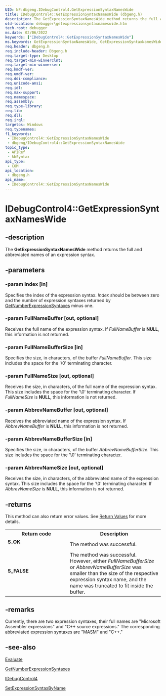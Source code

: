 ```yaml
---
UID: NF:dbgeng.IDebugControl4.GetExpressionSyntaxNamesWide
title: IDebugControl4::GetExpressionSyntaxNamesWide (dbgeng.h)
description: The GetExpressionSyntaxNamesWide method returns the full and abbreviated names of an expression syntax.
old-location: debugger\getexpressionsyntaxnameswide.htm
tech.root: debugger
ms.date: 02/06/2022
keywords: ["IDebugControl4::GetExpressionSyntaxNamesWide"]
ms.keywords: GetExpressionSyntaxNamesWide, GetExpressionSyntaxNamesWide method [Windows Debugging], GetExpressionSyntaxNamesWide method [Windows Debugging],IDebugControl4 interface, IDebugControl4 interface [Windows Debugging],GetExpressionSyntaxNamesWide method, IDebugControl4.GetExpressionSyntaxNamesWide, IDebugControl4::GetExpressionSyntaxNamesWide, dbgeng/IDebugControl4::GetExpressionSyntaxNamesWide, debugger.getexpressionsyntaxnameswide
req.header: dbgeng.h
req.include-header: Dbgeng.h
req.target-type: Desktop
req.target-min-winverclnt: 
req.target-min-winversvr: 
req.kmdf-ver: 
req.umdf-ver: 
req.ddi-compliance: 
req.unicode-ansi: 
req.idl: 
req.max-support: 
req.namespace: 
req.assembly: 
req.type-library: 
req.lib: 
req.dll: 
req.irql: 
targetos: Windows
req.typenames: 
f1_keywords:
 - IDebugControl4::GetExpressionSyntaxNamesWide
 - dbgeng/IDebugControl4::GetExpressionSyntaxNamesWide
topic_type:
 - APIRef
 - kbSyntax
api_type:
 - COM
api_location:
 - dbgeng.h
api_name:
 - IDebugControl4::GetExpressionSyntaxNamesWide
---
```


# IDebugControl4::GetExpressionSyntaxNamesWide


## -description

The <b>GetExpressionSyntaxNamesWide</b> method returns the full and abbreviated names of an expression syntax.

## -parameters

### -param Index [in]


Specifies the index of the expression syntax.  <i>Index</i> should be between zero and the number of expression syntaxes returned by <a href="/windows-hardware/drivers/ddi/dbgeng/nf-dbgeng-idebugcontrol3-getnumberexpressionsyntaxes">GetNumberExpressionSyntaxes</a> minus one.

### -param FullNameBuffer [out, optional]


Receives the full name of the expression syntax.  If <i>FullNameBuffer</i> is <b>NULL</b>, this information is not returned.

### -param FullNameBufferSize [in]


Specifies the size, in characters, of the buffer <i>FullNameBuffer</i>. This size includes the space for the '\0' terminating character.

### -param FullNameSize [out, optional]


Receives the size, in characters, of the full name of the expression syntax. This size includes the space for the '\0' terminating character. If <i>FullNameSize</i> is <b>NULL</b>, this information is not returned.

### -param AbbrevNameBuffer [out, optional]


Receives the abbreviated name of the expression syntax.  If <i>AbbrevNameBuffer</i> is <b>NULL</b>, this information is not returned.

### -param AbbrevNameBufferSize [in]


Specifies the size, in characters, of the buffer <i>AbbrevNameBufferSize</i>. This size includes the space for the '\0' terminating character.

### -param AbbrevNameSize [out, optional]


Receives the size, in characters, of the abbreviated name of the expression syntax. This size includes the space for the '\0' terminating character. If <i>AbbrevNameSize</i> is <b>NULL</b>, this information is not returned.

## -returns

This method can also return error values.  See <a href="/windows-hardware/drivers/debugger/hresult-values">Return Values</a> for more details.

<table>
<tr>
<th>Return code</th>
<th>Description</th>
</tr>
<tr>
<td width="40%">
<dl>
<dt><b>S_OK</b></dt>
</dl>
</td>
<td width="60%">
The method was successful.

</td>
</tr>
<tr>
<td width="40%">
<dl>
<dt><b>S_FALSE</b></dt>
</dl>
</td>
<td width="60%">
The method was successful.  However, either <i>FullNameBufferSize</i> or <i>AbbrevNameBufferSize</i> was smaller than the size of the respective expression syntax name, and the name was truncated to fit inside the buffer.

</td>
</tr>
</table>

## -remarks

Currently, there are two expression syntaxes, their full names are "Microsoft Assembler expressions" and "C++ source expressions."  The corresponding abbreviated expression syntaxes are "MASM" and "C++."

## -see-also

<a href="/windows-hardware/drivers/ddi/dbgeng/nf-dbgeng-idebugcontrol3-evaluate">Evaluate</a>



<a href="/windows-hardware/drivers/ddi/dbgeng/nf-dbgeng-idebugcontrol3-getnumberexpressionsyntaxes">GetNumberExpressionSyntaxes</a>



<a href="/windows-hardware/drivers/ddi/dbgeng/nn-dbgeng-idebugcontrol4">IDebugControl4</a>



<a href="/windows-hardware/drivers/ddi/dbgeng/nf-dbgeng-idebugcontrol3-setexpressionsyntaxbyname">SetExpressionSyntaxByName</a>

